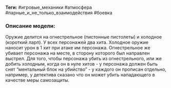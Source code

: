 **Теги:** #игровые_механики #атмосфера #парные_и_не_только_взаимодействия #боевка
### Описание модели:
Оружие делится на огнестрельное (пистонные пистолеты) и холодное (короткий ларп). У всех персонажей два хита. Холодное оружие наносит урон в 1 хит при атаке им персонажа. Огнестрельное же убивает персонажа на месте, в сторону которого был направлен выстрел. Для того, чтобы персонажа убить из огнестрельного, или же добить холодным, когда он в нуле хитов - у персонажа должен быть снят “ментальный блок на убийство” - у каждого он прописан отдельно, например, у детектива сказано что он может убить нападающего в качестве меры самозащиты.